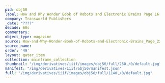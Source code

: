 ```yaml
---
pid: obj50
label: How and Why Wonder Book of Robots and Electronic Brains Page 16
company: Transworld Publishers
_date: "????"
decade: 60s
commentary:
object_type: magazine
source: How-and-Why-Wonder-Book-of-Robots-and-Electronic-Brains_Page_22
source_name:
order: '49'
layout: qatar_item
collection: mainframe_collection
thumbnail: "/img/derivatives/iiif/images/obj50/full/250,/0/default.jpg"
manifest: "/img/derivatives/iiif/obj50/manifest.json"
full: "/img/derivatives/iiif/images/obj50/full/1140,/0/default.jpg"
---
```

